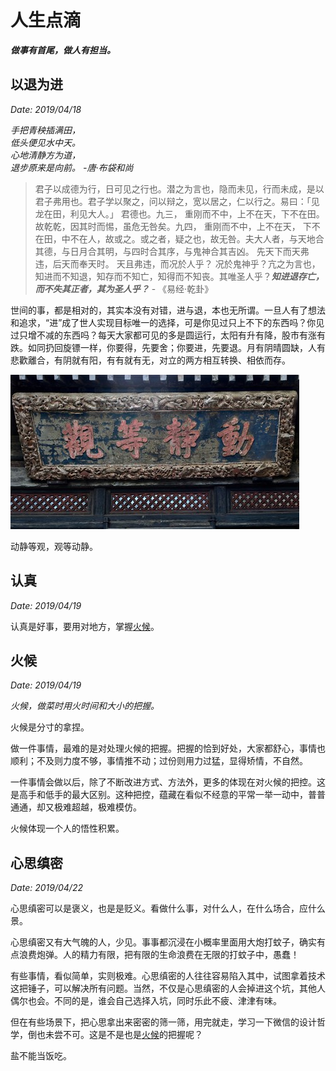 # 人生点滴

***做事有首尾，做人有担当。***

## 以退为进
*Date: 2019/04/18*

*手把青秧插满田，*  
*低头便见水中天。*  
*心地清静方为道，*  
*退步原来是向前。 -唐·布袋和尚*


>君子以成德为行，日可见之行也。潜之为言也，隐而未见，行而未成，是以君子弗用也。君子学以聚之，问以辩之，宽以居之，仁以行之。易曰：「见龙在田，利见大人。」 君德也。九三， 重刚而不中，上不在天，下不在田。 故乾乾，因其时而惕，虽危无咎矣。九四， 重刚而不中，上不在天， 下不在田，中不在人，故或之。或之者，疑之也，故无咎。夫大人者，与天地合其德，与日月合其明，与四时合其序，与鬼神合其吉凶。 先天下而天弗违，后天而奉天时。 天且弗违，而况於人乎？ 况於鬼神乎？亢之为言也，知进而不知退，知存而不知亡，知得而不知丧。其唯圣人乎？***知进退存亡，而不失其正者，其为圣人乎？*** - 《易经·乾卦》

世间的事，都是相对的，其实本没有对错，进与退，本也无所谓。一旦人有了想法和追求，“进”成了世人实现目标唯一的选择，可是你见过只上不下的东西吗？你见过只增不减的东西吗？每天大家都可见的多是圆运行，太阳有升有降，股市有涨有跌。如同扔回旋镖一样，你要得，先要舍；你要进，先要退。月有阴晴圆缺，人有悲歡離合，有阴就有阳，有有就有无，对立的两方相互转换、相依而存。

![](../assets/images/动静等观.jpg "北京大觉寺·乾隆·御笔匾额")

动静等观，观等动静。

## 认真
*Date: 2019/04/19*

认真是好事，要用对地方，掌握[火候](#火候)。

## 火候
*Date: 2019/04/19*

*火候，做菜时用火时间和大小的把握。*

火候是分寸的拿捏。

做一件事情，最难的是对处理火候的把握。把握的恰到好处，大家都舒心，事情也顺利；不及则力度不够，事情推不动；过份则用力过猛，显得矫情，不自然。

一件事情会做以后，除了不断改进方式、方法外，更多的体现在对火候的把控。这是高手和低手的最大区别。这种把控，蕴藏在看似不经意的平常一举一动中，普普通通，却又极难超越，极难模仿。

火候体现一个人的悟性积累。

## 心思缜密
*Date: 2019/04/22*

心思缜密可以是褒义，也是是贬义。看做什么事，对什么人，在什么场合，应什么景。

心思缜密又有大气魄的人，少见。事事都沉浸在小概率里面用大炮打蚊子，确实有点浪费炮弹。人的精力有限，把有限的生命浪费在无限的打蚊子中，愚蠢！

有些事情，看似简单，实则极难。心思缜密的人往往容易陷入其中，试图拿着技术这把锤子，可以解决所有问题。当然，不仅是心思缜密的人会掉进这个坑，其他人偶尔也会。不同的是，谁会自己选择入坑，同时乐此不疲、津津有味。

但在有些场景下，把心思拿出来密密的筛一筛，用完就走，学习一下微信的设计哲学，倒也未尝不可。这是不是也是[火候](#火候)的把握呢？

盐不能当饭吃。


